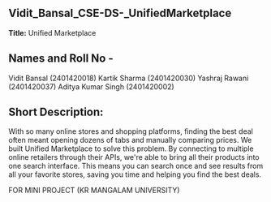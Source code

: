 ## Vidit_Bansal_CSE-DS-_UnifiedMarketplace

**Title:** Unified Marketplace

## Names and Roll No -
Vidit Bansal (2401420018)
Kartik Sharma (2401420030)
Yashraj Rawani (2401420037)
Aditya Kumar Singh (2401420002)

## Short Description: 
With so many online stores and shopping platforms, finding the best deal often meant opening dozens of tabs and manually comparing prices. We built Unified Marketplace to solve this problem. By connecting to multiple online retailers through their APIs, we're able to bring all their products into one search interface. This means you can search once and see results from all your favorite stores, saving you time and helping you find the best deals.







FOR MINI PROJECT (KR MANGALAM UNIVERSITY)
